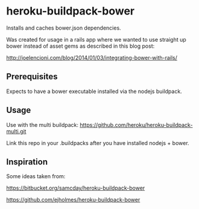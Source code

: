 heroku-buildpack-bower
======================

Installs and caches bower.json dependencies.

Was created for usage in a rails app where we wanted to use straight up bower
instead of asset gems as described in this blog post:

http://joelencioni.com/blog/2014/01/03/integrating-bower-with-rails/

## Prerequisites

Expects to have a bower executable installed via the nodejs buildpack.

## Usage

Use with the multi buildpack:
https://github.com/heroku/heroku-buildpack-multi.git

Link this repo in your .buildpacks after you have installed nodejs + bower.

## Inspiration

Some ideas taken from:

https://bitbucket.org/samcday/heroku-buildpack-bower

https://github.com/ejholmes/heroku-buildpack-bower
